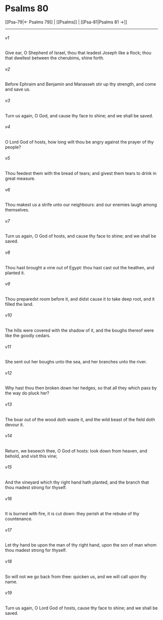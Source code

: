 # Psalms 80

[[Psa-79|← Psalms 79]] | [[Psalms]] | [[Psa-81|Psalms 81 →]]
***

###### v1
Give ear, O Shepherd of Israel, thou that leadest Joseph like a flock; thou that dwellest between the cherubims, shine forth.
###### v2
Before Ephraim and Benjamin and Manasseh stir up thy strength, and come and save us.
###### v3
Turn us again, O God, and cause thy face to shine; and we shall be saved.
###### v4
O Lord God of hosts, how long wilt thou be angry against the prayer of thy people?
###### v5
Thou feedest them with the bread of tears; and givest them tears to drink in great measure.
###### v6
Thou makest us a strife unto our neighbours: and our enemies laugh among themselves.
###### v7
Turn us again, O God of hosts, and cause thy face to shine; and we shall be saved.
###### v8
Thou hast brought a vine out of Egypt: thou hast cast out the heathen, and planted it.
###### v9
Thou preparedst room before it, and didst cause it to take deep root, and it filled the land.
###### v10
The hills were covered with the shadow of it, and the boughs thereof were like the goodly cedars.
###### v11
She sent out her boughs unto the sea, and her branches unto the river.
###### v12
Why hast thou then broken down her hedges, so that all they which pass by the way do pluck her?
###### v13
The boar out of the wood doth waste it, and the wild beast of the field doth devour it.
###### v14
Return, we beseech thee, O God of hosts: look down from heaven, and behold, and visit this vine;
###### v15
And the vineyard which thy right hand hath planted, and the branch that thou madest strong for thyself.
###### v16
It is burned with fire, it is cut down: they perish at the rebuke of thy countenance.
###### v17
Let thy hand be upon the man of thy right hand, upon the son of man whom thou madest strong for thyself.
###### v18
So will not we go back from thee: quicken us, and we will call upon thy name.
###### v19
Turn us again, O Lord God of hosts, cause thy face to shine; and we shall be saved. 
